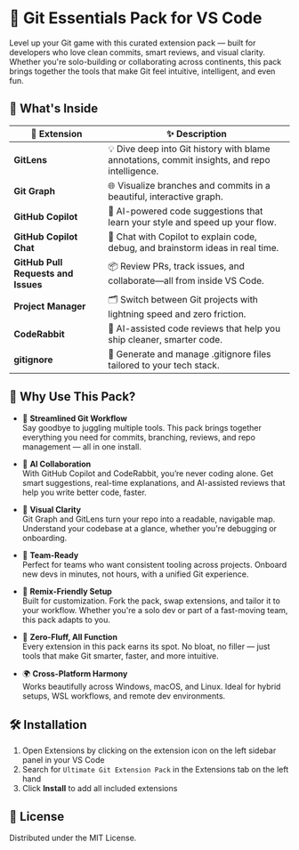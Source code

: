 # 🧩 Git Essentials Pack for VS Code

Level up your Git game with this curated extension pack — built for developers who love clean commits, smart reviews, and visual clarity. Whether you're solo-building or collaborating across continents, this pack brings together the tools that make Git feel intuitive, intelligent, and even fun.

## 🚀 What's Inside

<table>
  <thead>
    <tr>
      <th>🔌 Extension</th>
      <th>✨ Description</th>
    </tr>
  </thead>
  <tbody>
    <tr>
      <td><strong>GitLens</strong></td>
      <td>💡 Dive deep into Git history with blame annotations, commit insights, and repo intelligence.</td>
    </tr>
    <tr>
      <td><strong>Git Graph</strong></td>
      <td>🌐 Visualize branches and commits in a beautiful, interactive graph.</td>
    </tr>
    <tr>
      <td><strong>GitHub Copilot</strong></td>
      <td>🤖 AI-powered code suggestions that learn your style and speed up your flow.</td>
    </tr>
    <tr>
      <td><strong>GitHub Copilot Chat</strong></td>
      <td>💬 Chat with Copilot to explain code, debug, and brainstorm ideas in real time.</td>
    </tr>
    <tr>
      <td><strong>GitHub Pull Requests and Issues</strong></td>
      <td>📦 Review PRs, track issues, and collaborate—all from inside VS Code.</td>
    </tr>
    <tr>
      <td><strong>Project Manager</strong></td>
      <td>🗂️ Switch between Git projects with lightning speed and zero friction.</td>
    </tr>
    <tr>
      <td><strong>CodeRabbit</strong></td>
      <td>🐇 AI-assisted code reviews that help you ship cleaner, smarter code.</td>
    </tr>
    <tr>
      <td><strong>gitignore</strong></td>
      <td>🚫 Generate and manage .gitignore files tailored to your tech stack.</td>
    </tr>
  </tbody>
</table>

## 🎯 Why Use This Pack?

- 🔄 **Streamlined Git Workflow**  
  Say goodbye to juggling multiple tools. This pack brings together everything you need for commits, branching, reviews, and repo management — all in one install.

- 🤝 **AI Collaboration**  
  With GitHub Copilot and CodeRabbit, you’re never coding alone. Get smart suggestions, real-time explanations, and AI-assisted reviews that help you write better code, faster.

- 🧠 **Visual Clarity**  
  Git Graph and GitLens turn your repo into a readable, navigable map. Understand your codebase at a glance, whether you're debugging or onboarding.

- 👥 **Team-Ready**  
  Perfect for teams who want consistent tooling across projects. Onboard new devs in minutes, not hours, with a unified Git experience.

- 🧪 **Remix-Friendly Setup**  
  Built for customization. Fork the pack, swap extensions, and tailor it to your workflow. Whether you're a solo dev or part of a fast-moving team, this pack adapts to you.

- 🧰 **Zero-Fluff, All Function**  
  Every extension in this pack earns its spot. No bloat, no filler — just tools that make Git smarter, faster, and more intuitive.

- 🌍 **Cross-Platform Harmony**  
  Works beautifully across Windows, macOS, and Linux. Ideal for hybrid setups, WSL workflows, and remote dev environments.

## 🛠️ Installation

1. Open Extensions by clicking on the extension icon on the left sidebar panel in your VS Code
2. Search for `Ultimate Git Extension Pack` in the Extensions tab on the left hand
3. Click **Install** to add all included extensions

## 📄 License

Distributed under the MIT License.  
